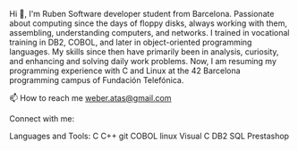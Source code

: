 Hi 👋, I'm Ruben
Software developer student from Barcelona. Passionate about computing since the days of floppy disks, always working with them, assembling, understanding computers, and networks. I trained in vocational training in DB2, COBOL, and later in object-oriented programming languages. My skills since then have primarily been in analysis, curiosity, and enhancing and solving daily work problems. Now, I am resuming my programming experience with C and Linux at the 42 Barcelona programming campus of Fundación Telefónica.

📫 How to reach me weber.atas@gmail.com

Connect with me:

Languages and Tools:
C C++ git COBOL linux Visual C DB2 SQL Prestashop




